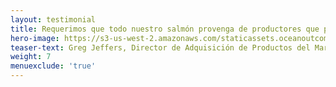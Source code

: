 ```yaml
---
layout: testimonial
title: Requerimos que todo nuestro salmón provenga de productores que participen activamente en un FIP público creíble, o que estén certificados según estándares creíbles de terceros. Trabajar con Ocean Outcomes es una excelente manera de ayudarnos a alcanzar estos puntos de referencia de sostenibilidad
hero-image: https://s3-us-west-2.amazonaws.com/staticassets.oceanoutcomes.org/embedded+photos/testimonials/gortons-testimonial.png
teaser-text: Greg Jeffers, Director de Adquisición de Productos del Mar, Gorton's
weight: 7
menuexclude: 'true'
---
```

